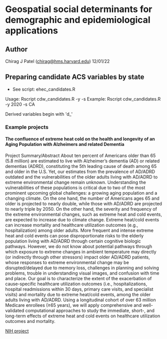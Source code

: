 # Geospatial social determinants for demographic and epidemiological applications

## Author

Chirag J Patel (chirag@hms.harvard.edu)
12/01/22


## Preparing candidate ACS variables by state

- See script: ehec_candidates.R

Usage:
Rscript cdw_candidates.R -y <year> -s <state>
Example:
Rscript cdw_candidates.R -y 2020 -s CA

Derived variables begin with 'd_'

### Example projects

#### The confluence of extreme heat cold on the health and longevity of an Aging Population with Alzheimers and related Dementia

Project Summary/Abstract About ten percent of Americans older than 65 (5.8 million) are estimated to live with Alzheimer’s dementia (AD) or related dementias (ADRD), constituting the 5th leading cause of death among 65 and older in the U.S. Yet, our estimates from the prevalence of AD/ADRD outdated and the vulnerabilities of the older adults living with AD/ADRD to extreme environmental change remain unknown. Understanding the vulnerabilities of these populations is critical due to two of the most prominent upcoming global challenges: a growing aging population and a changing climate. On the one hand, the number of Americans ages 65 and older is projected to nearly double, while those with AD/ADRD are projected to nearly triple by 2050. On the other hand, the severity and frequency of the extreme environmental changes, such as extreme heat and cold events, are expected to increase due to climate change. Extreme heat/cold events can increase mortality and healthcare utilization outcomes (e.g., hospitalization) among older adults. More frequent and intense extreme heat and cold events can pose disproportionate risks to the elderly population living with AD/ADRD through certain cognitive biologic pathways. However, we do not know about potential pathways through which exposure to extreme changes in ambient temperature may directly (or indirectly through other stressors) impact older AD/ADRD patients, whose responses to extreme environmental change may be disrupted/delayed due to memory loss, challenges in planning and solving problems, trouble in understanding visual images, and confusion with time and place. Our goal is to characterize the extent of the exacerbation of cause-specific healthcare utilization outcomes (i.e., hospitalizations, hospital readmissions within 30 days, primary care visits, and specialist visits) and mortality due to extreme heat/cold events, among the older adults living with AD/ADRD. Using a longitudinal cohort of over 63 million Medicare enrollees (≥65 years), we will apply comprehensive and well-validated computational approaches to study the immediate, short-, and long-term effects of extreme heat and cold events on healthcare utilization outcomes and mortality. 

[NIH project](https://reporter.nih.gov/search/zDlE7cswwk2lQCp1bgIQLw/project-details/10448053)
